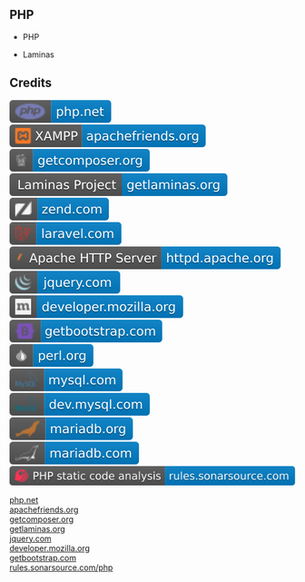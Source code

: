 PHP
---

- PHP

- Laminas

Credits
-------
[![image](
Credits/php.net.svg?raw=true)](https://php.net/)  
[![image](
Credits/apachefriends.org.svg?raw=true)](https://apachefriends.org/)  
[![image](
Credits/getcomposer.org.svg?raw=true)](https://getcomposer.org/)  
[![image](
Credits/getlaminas.org.svg?raw=true)](https://getlaminas.org/)  
[![image](
Credits/zend.com.svg?raw=true)](https://lzend.com)  
[![image](
Credits/laravel.com.svg?raw=true)](https://laravel.com)  
[![image](
Credits/httpd.apache.org.svg?raw=true)](https://httpd.apache.org/)  
[![image](
Credits/jquery.com.svg?raw=true)](https://jquery.com/) 
[![image](
Credits/developer.mozilla.org.svg?raw=true)](https://developer.mozilla.org/)  
[![image](
Credits/getbootstrap.com.svg?raw=true)](https://getbootstrap.com/)  
[![image](
Credits/perl.org.svg?raw=true)](https://perl.org/)  
[![image](
Credits/mysql.com.svg?raw=true)](https://mysql.com/)  
[![image](
Credits/dev.mysql.com.svg?raw=true)](https://dev.mysql.com/)  
[![image](
Credits/mariadb.org.svg?raw=true)](https://mariadb.org/)  
[![image](
Credits/mariadb.com.svg?raw=true)](https://mariadb.com/)  
[![image](
Credits/PHP-static-code-analysis-rules.sonarsource.com.svg?raw=true)](https://rules.sonarsource.com/php/)

[php.net](https://php.net/)  
[apachefriends.org](https://apachefriends.org/)  
[getcomposer.org](https://getcomposer.org/)  
[getlaminas.org](https://getlaminas.org/)  
[jquery.com](https://jquery.com/)  
[developer.mozilla.org](https://developer.mozilla.org/)  
[getbootstrap.com](https://getbootstrap.com/)  
[rules.sonarsource.com/php](https://rules.sonarsource.com/php/)
